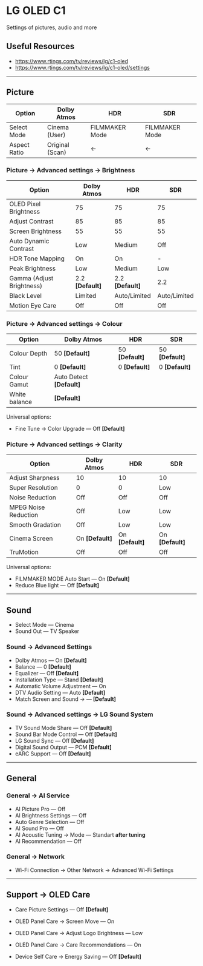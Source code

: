 # LG OLED C1

Settings of pictures, audio and more

## Useful Resources

- <https://www.rtings.com/tv/reviews/lg/c1-oled>
- <https://www.rtings.com/tv/reviews/lg/c1-oled/settings>

---

## Picture

| Option       | Dolby Atmos     | HDR            | SDR            |
| ------------ | --------------- | -------------- | -------------- |
| Select Mode  | Cinema (User)   | FILMMAKER Mode | FILMMAKER Mode |
| Aspect Ratio | Original (Scan) | ←              | ←              |

### Picture → Advanced settings → Brightness

| Option                    | Dolby Atmos       | HDR               | SDR          |
| ------------------------- | ----------------- | ----------------- | ------------ |
| OLED Pixel Brightness     | 75                | 75                | 75           |
| Adjust Contrast           | 85                | 85                | 85           |
| Screen Brightness         | 55                | 55                | 55           |
| Auto Dynamic Contrast     | Low               | Medium            | Off          |
| HDR Tone Mapping          | On                | On                | -            |
| Peak Brightness           | Low               | Medium            | Low          |
| Gamma (Adjust Brightness) | 2.2 **[Default]** | 2.2 **[Default]** | 2.2          |
| Black Level               | Limited           | Auto/Limited      | Auto/Limited |
| Motion Eye Care           | Off               | Off               | Off          |

### Picture → Advanced settings → Colour

| Option        | Dolby Atmos               | HDR              | SDR              |
| ------------- | ------------------------- | ---------------- | ---------------- |
| Colour Depth  | 50 **[Default]**          | 50 **[Default]** | 50 **[Default]** |
| Tint          | 0 **[Default]**           | 0 **[Default]**  | 0 **[Default]**  |
| Colour Gamut  | Auto Detect **[Default]** |
| White balance | **[Default]**             |

Universal options:

- Fine Tune → Color Upgrade — Off **[Default]**

### Picture → Advanced settings → Clarity

| Option               | Dolby Atmos      | HDR              | SDR              |
| -------------------- | ---------------- | ---------------- | ---------------- |
| Adjust Sharpness     | 10               | 10               | 10               |
| Super Resolution     | 0                | 0                | Low              |
| Noise Reduction      | Off              | Off              | Off              |
| MPEG Noise Reduction | Off              | Low              | Low              |
| Smooth Gradation     | Off              | Low              | Low              |
| Cinema Screen        | On **[Default]** | On **[Default]** | On **[Default]** |
| TruMotion            | Off              | Off              | Off              |

Universal options:

- FILMMAKER MODE Auto Start — On **[Default]**
- Reduce Blue light — Off **[Default]**

---

## Sound

- Select Mode — Cinema
- Sound Out — TV Speaker

### Sound → Advanced Settings

- Dolby Atmos — On **[Default]**
- Balance — 0 **[Default]**
- Equalizer — Off **[Default]**
- Installation Type — Stand **[Default]**
- Automatic Volume Adjustment — On
- DTV Audio Setting — Auto **[Default]**
- Match Screen and Sound → — **[Default]**

### Sound → Advanced settings → LG Sound System

- TV Sound Mode Share — Off **[Default]**
- Sound Bar Mode Control — Off **[Default]**
- LG Sound Sync — Off **[Default]**
- Digital Sound Output — PCM **[Default]**
- eARC Support — Off **[Default]**

---

## General

### General → AI Service

- AI Picture Pro — Off
- AI Brightness Settings — Off
- Auto Genre Selection — Off
- AI Sound Pro — Off
- AI Acoustic Tuning → Mode — Standart **after tuning**
- AI Recommendation — Off

### General → Network

- Wi-Fi Connection → Other Network → Advanced Wi-Fi Settings

---

## Support → OLED Care

- Care Picture Settings — Off **[Default]**
- OLED Panel Care → Screen Move — On
- OLED Panel Care → Adjust Logo Brightness — Low
- OLED Panel Care → Care Recommendations — On

- Device Self Care → Energy Saving — Off **[Default]**
